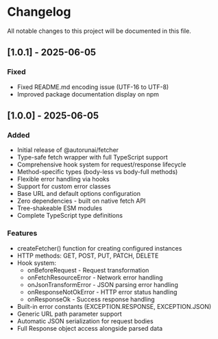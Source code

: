 # Changelog

All notable changes to this project will be documented in this file.

## [1.0.1] - 2025-06-05

### Fixed
- Fixed README.md encoding issue (UTF-16 to UTF-8)
- Improved package documentation display on npm

## [1.0.0] - 2025-06-05

### Added
- Initial release of @autorunai/fetcher
- Type-safe fetch wrapper with full TypeScript support
- Comprehensive hook system for request/response lifecycle
- Method-specific types (body-less vs body-full methods)
- Flexible error handling via hooks
- Support for custom error classes
- Base URL and default options configuration
- Zero dependencies - built on native fetch API
- Tree-shakeable ESM modules
- Complete TypeScript type definitions

### Features
- createFetcher() function for creating configured instances
- HTTP methods: GET, POST, PUT, PATCH, DELETE
- Hook system:
  - onBeforeRequest - Request transformation
  - onFetchResourceError - Network error handling
  - onJsonTransformError - JSON parsing error handling
  - onResponseNotOkError - HTTP error status handling
  - onResponseOk - Success response handling
- Built-in error constants (EXCEPTION.RESPONSE, EXCEPTION.JSON)
- Generic URL path parameter support
- Automatic JSON serialization for request bodies
- Full Response object access alongside parsed data


